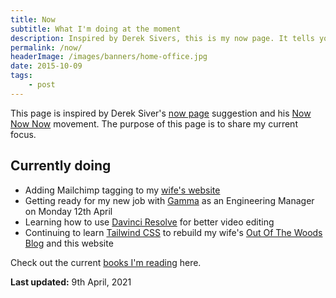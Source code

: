 ```yaml
---
title: Now
subtitle: What I'm doing at the moment
description: Inspired by Derek Sivers, this is my now page. It tells you what I'm doing at this moment in time.
permalink: /now/
headerImage: /images/banners/home-office.jpg
date: 2015-10-09
tags:
    - post
---
```


This page is inspired by Derek Siver's [now page](http://sivers.org/now) suggestion and his [Now Now Now](http://nownownow.com/) movement. The purpose of this page is to share my current focus.

## Currently doing
- Adding Mailchimp tagging to my [wife's website](https://clarelittlemore.com)
- Getting ready for my new job with [Gamma](https://www.gamma.co.uk/) as an Engineering Manager on Monday 12th April
- Learning how to use [Davinci Resolve](https://www.blackmagicdesign.com/products/davinciresolve/) for better video editing
- Continuing to learn [Tailwind CSS](https://tailwindcss.com/) to rebuild my wife's [Out Of The Woods Blog](http://outofthewoodsblog.com/) and this website

Check out the current [books I'm reading](/books) here.

**Last updated:** 9th April, 2021
